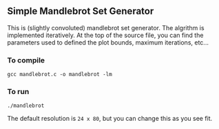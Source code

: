 ## Simple Mandlebrot Set Generator

This is (slightly convoluted) mandlebrot set generator. The algrithm is implemented iteratively. At the top of the source file, you can find the parameters used to defined the plot bounds, maximum iterations, etc...

### To compile
`gcc mandlebrot.c -o mandlebrot -lm`

### To run
`./mandlebrot`

The default resolution is `24 x 80`, but you can change this as you see fit.

